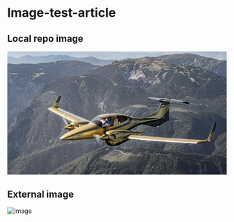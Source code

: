 # Image-test-article

## Local repo image

![image](https://raw.githubusercontent.com/marcelltoth/stoplight-playground/master/da42.jpg)

## External image

![image](https://www.pipistrel-aircraft.com/wp-content/uploads/2019/01/pantherawo.jpg)
